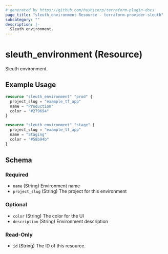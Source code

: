 ```yaml
---
# generated by https://github.com/hashicorp/terraform-plugin-docs
page_title: "sleuth_environment Resource - terraform-provider-sleuth"
subcategory: ""
description: |-
  Sleuth environment.
---
```


# sleuth_environment (Resource)

Sleuth environment.

## Example Usage

```terraform
resource "sleuth_environment" "prod" {
  project_slug = "example_tf_app"
  name = "Production"
  color = "#279694"
}

resource "sleuth_environment" "stage" {
  project_slug = "example_tf_app"
  name = "Staging"
  color = "#58b94b"
}
```

<!-- schema generated by tfplugindocs -->
## Schema

### Required

- `name` (String) Environment name
- `project_slug` (String) The project for this environment

### Optional

- `color` (String) The color for the UI
- `description` (String) Environment description

### Read-Only

- `id` (String) The ID of this resource.


